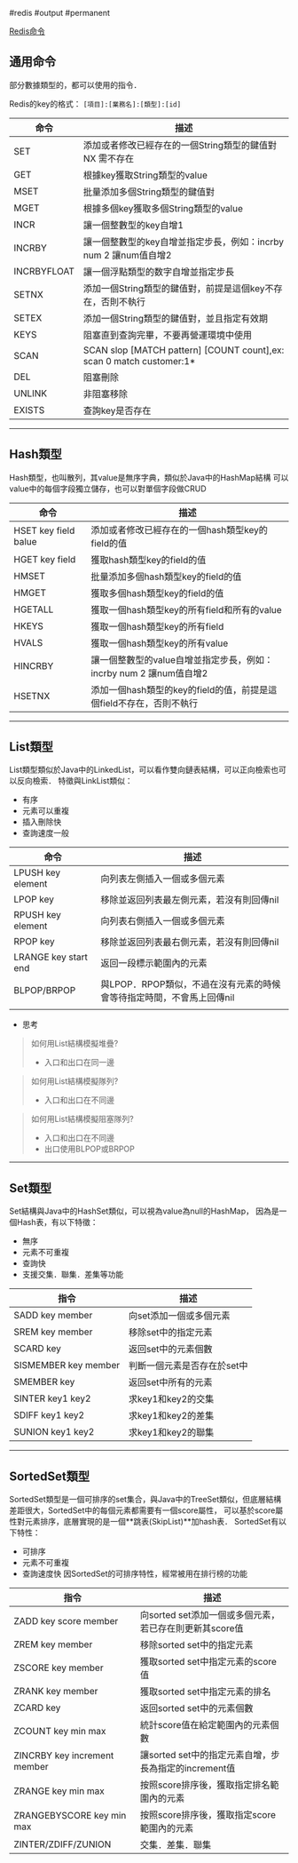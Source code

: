 #redis #output #permanent 

[Redis命令](https://redis.io/docs/latest/commands/set/)
## 通用命令
部分數據類型的，都可以使用的指令．

Redis的key的格式： `[項目]:[業務名]:[類型]:[id]`

| 命令        | 描述                                                                 |
| ----------- | -------------------------------------------------------------------- |
| SET         | 添加或者修改已經存在的一個String類型的鍵值對  NX 需不存在|XX 須以存在                        |
| GET         | 根據key獲取String類型的value                                         |
| MSET        | 批量添加多個String類型的鍵值對                                       |
| MGET        | 根據多個key獲取多個String類型的value                                 |
| INCR        | 讓一個整數型的key自增1                                               |
| INCRBY      | 讓一個整數型的key自增並指定步長，例如：incrby num 2 讓num值自增2     |
| INCRBYFLOAT | 讓一個浮點類型的数字自增並指定步長                                   |
| SETNX       | 添加一個String類型的鍵值對，前提是這個key不存在，否則不執行          |
| SETEX       | 添加一個String類型的鍵值對，並且指定有效期                           |
| KEYS        | 阻塞直到查詢完畢，不要再營運環境中使用                               |
| SCAN        | SCAN slop [MATCH pattern] [COUNT count],ex: scan 0 match customer:1* |
| DEL         | 阻塞刪除                                                             |
| UNLINK      | 非阻塞移除                                                           |
| EXISTS            |   查詢key是否存在                                                                   |

---
## Hash類型
Hash類型，也叫散列，其value是無序字典，類似於Java中的HashMap結構
可以value中的每個字段獨立儲存，也可以對單個字段做CRUD

  

| 命令                   | 描述                                           |
| -------------------- | -------------------------------------------- |
| HSET key field balue | 添加或者修改已經存在的一個hash類型key的field的值               |
| HGET key field       | 獲取hash類型key的field的值                          |
| HMSET                | 批量添加多個hash類型key的field的值                      |
| HMGET                | 獲取多個hash類型key的field的值                        |
| HGETALL              | 獲取一個hash類型key的所有field和所有的value               |
| HKEYS                | 獲取一個hash類型key的所有field                        |
| HVALS                | 獲取一個hash類型key的所有value                        |
| HINCRBY              | 讓一個整數型的value自增並指定步長，例如：incrby num 2 讓num值自增2 |
| HSETNX               | 添加一個hash類型的key的field的值，前提是這個field不存在，否則不執行   |

---
## List類型

List類型類似於Java中的LinkedList，可以看作雙向鏈表結構，可以正向檢索也可以反向檢索．
特徵與LinkList類似：
- 有序
- 元素可以重複
- 插入刪除快
- 查詢速度一般

| 命令                   | 描述                                       |
| -------------------- | ---------------------------------------- |
| LPUSH key element    | 向列表左側插入一個或多個元素                           |
| LPOP key             | 移除並返回列表最左側元素，若沒有則回傳nil                   |
| RPUSH key element    | 向列表右側插入一個或多個元素                           |
| RPOP key             | 移除並返回列表最右側元素，若沒有則回傳nil                   |
| LRANGE key start end | 返回一段標示範圍內的元素                             |
| BLPOP/BRPOP          | 與LPOP．RPOP類似，不過在沒有元素的時候會等待指定時間，不會馬上回傳nil |
|                      |                                          |

- 思考

> 如何用List結構模擬堆疊?
> - 入口和出口在同一邊

> 如何用List結構模擬隊列?
> - 入口和出口在不同邊

> 如何用List結構模擬阻塞隊列?
> - 入口和出口在不同邊
> - 出口使用BLPOP或BRPOP

  
---
## Set類型

Set結構與Java中的HashSet類似，可以視為value為null的HashMap，
因為是一個Hash表，有以下特徵：
- 無序
- 元素不可重複
- 查詢快
- 支援交集．聯集．差集等功能

| 指令                   | 描述              |
| -------------------- | --------------- |
| SADD key member      | 向set添加一個或多個元素   |
| SREM key member      | 移除set中的指定元素     |
| SCARD key            | 返回set中的元素個數     |
| SISMEMBER key member | 判斷一個元素是否存在於set中 |
| SMEMBER key          | 返回set中所有的元素     |
| SINTER key1 key2     | 求key1和key2的交集   |
| SDIFF key1 key2      | 求key1和key2的差集   |
| SUNION key1 key2     | 求key1和key2的聯集   |

---
## SortedSet類型

SortedSet類型是一個可排序的set集合，與Java中的TreeSet類似，但底層結構差距很大，SortedSet中的每個元素都需要有一個score屬性，
可以基於score屬性對元素排序，底層實現的是一個**跳表(SkipList)**加hash表．
SortedSet有以下特性：
- 可排序
- 元素不可重複
- 查詢速度快
因SortedSet的可排序特性，經常被用在排行榜的功能

| 指令                         | 描述                                                    |
| ---------------------------- | ------------------------------------------------------- |
| ZADD key score member        | 向sorted set添加一個或多個元素，若已存在則更新其score值 |
| ZREM key member              | 移除sorted set中的指定元素                              |
| ZSCORE key member            | 獲取sorted set中指定元素的score值                       |
| ZRANK key member             | 獲取sorted set中指定元素的排名                          |
| ZCARD key                    | 返回sorted set中的元素個數                              |
| ZCOUNT key min max           | 統計score值在給定範圍內的元素個數                       |
| ZINCRBY key increment member | 讓sorted set中的指定元素自增，步長為指定的increment值   |
| ZRANGE key min max           | 按照score排序後，獲取指定排名範圍內的元素               |
| ZRANGEBYSCORE key min max    | 按照score排序後，獲取指定score範圍內的元素              |
| ZINTER/ZDIFF/ZUNION          | 交集．差集．聯集                                        |




